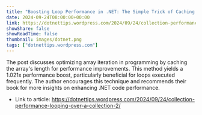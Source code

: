 ```yaml
---
title: "Boosting Loop Performance in .NET: The Simple Trick of Caching Array Length"
date: 2024-09-24T08:00:00+00:00
link: https://dotnettips.wordpress.com/2024/09/24/collection-performance-looping-over-a-collection-2/
showShare: false
showReadTime: false
thumbnail: images/dotnet.png
tags: ["dotnettips.wordpress.com"]
---
```

The post discusses optimizing array iteration in programming by caching the array's length for performance improvements. This method yields a 1.021x performance boost, particularly beneficial for loops executed frequently. The author encourages this technique and recommends their book for more insights on enhancing .NET code performance.

- Link to article: https://dotnettips.wordpress.com/2024/09/24/collection-performance-looping-over-a-collection-2/